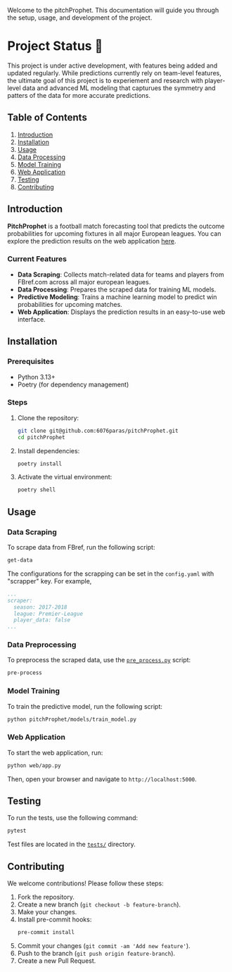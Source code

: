 Welcome to the pitchProphet. This documentation will guide you through the setup, usage, and development of the project.


# Project Status 🚧

This project is under active development, with features being added and updated regularly. While predictions currently rely on team-level features, the ultimate goal of this project is to experiement and research with player-level data and advanced ML modeling that capturues the symmetry and patters of the data for more accurate predictions.



## Table of Contents

1. [Introduction](#introduction)
2. [Installation](#installation)
4. [Usage](#usage)
5. [Data Processing](#data-processing)
6. [Model Training](#model-training)
7. [Web Application](#web-application)
8. [Testing](#testing)
9. [Contributing](#contributing)

## Introduction

**PitchProphet** is a football match forecasting tool that predicts the outcome probabilities for upcoming fixtures in all major European leagues. You can explore the prediction results on the web application [here](http://ec2-35-170-244-111.compute-1.amazonaws.com/).

### Current Features
- **Data Scraping**: Collects match-related data for teams and players from FBref.com across all major european leagues.
- **Data Processing**: Prepares the scraped data for training ML models.
- **Predictive Modeling**: Trains a machine learning model to predict win probabilities for upcoming matches.
- **Web Application**: Displays the prediction results in an easy-to-use web interface.

## Installation

### Prerequisites

- Python 3.13+
- Poetry (for dependency management)

### Steps

1. Clone the repository:

   ```sh
   git clone git@github.com:6076paras/pitchProphet.git
   cd pitchProphet
   ```

2. Install dependencies:

   ```sh
   poetry install
   ```

3. Activate the virtual environment:
   ```sh
   poetry shell
   ```

## Usage

### Data Scraping

To scrape data from FBref, run the following script:

```sh
get-data
```
The configurations for the scrapping can be set in the `config.yaml` with "scrapper" key. For example,
```yaml
...
scraper:
  season: 2017-2018
  league: Premier-League
  player_data: false
...
```
### Data Preprocessing

To preprocess the scraped data, use the [`pre_process.py`](command:_github.copilot.openRelativePath?%5B%22pitchProphet%2Fdata%2Fpre_processing%2Fpre_process.py%22%5D "pitchProphet/data/pre_processing/pre_process.py") script:

```sh
pre-process
```

### Model Training

To train the predictive model, run the following script:

```sh
python pitchProphet/models/train_model.py
```

### Web Application

To start the web application, run:

```sh
python web/app.py
```

Then, open your browser and navigate to `http://localhost:5000`.

## Testing

To run the tests, use the following command:

```sh
pytest
```

Test files are located in the [`tests/`](command:_github.copilot.openRelativePath?%5B%22tests%2F%22%5D "tests/") directory.

## Contributing

We welcome contributions! Please follow these steps:

1. Fork the repository.
2. Create a new branch (`git checkout -b feature-branch`).
3. Make your changes.
4. Install pre-commit hooks:
   ```sh
   pre-commit install
   ```
5. Commit your changes (`git commit -am 'Add new feature'`).
6. Push to the branch (`git push origin feature-branch`).
7. Create a new Pull Request.
